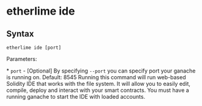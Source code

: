 etherlime ide
=============

Syntax
------

    etherlime ide [port]

Parameters:

\* `port` - [Optional] By specifying `--port` you can specify port your
ganache is running on. Default: 8545 Running this command will run
web-based Solidity IDE that works with the file system. It will allow
you to easily edit, compile, deploy and interact with your smart
contracts. You must have a running ganache to start the IDE with loaded
accounts.
